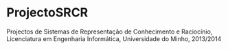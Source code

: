 ProjectoSRCR
============

Projectos de Sistemas de Representação de Conhecimento e Raciocínio, Licenciatura em Engenharia Informática, Universidade do Minho, 2013/2014
